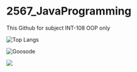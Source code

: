 # 2567_JavaProgramming
This Github for subject INT-108 OOP only


![Top Langs](https://github-readme-stats.vercel.app/api/top-langs/?username=Goosode&layout=compact&langs_count=10&hide=html,css&langs_count=10&hide=rust,go)



<p><img align="center" src="https://github-readme-streak-stats.herokuapp.com/?user=Goosode&" alt="Goosode" /></p>

![](http://github-profile-summary-cards.vercel.app/api/cards/profile-details?username=Goosode&theme=default)
